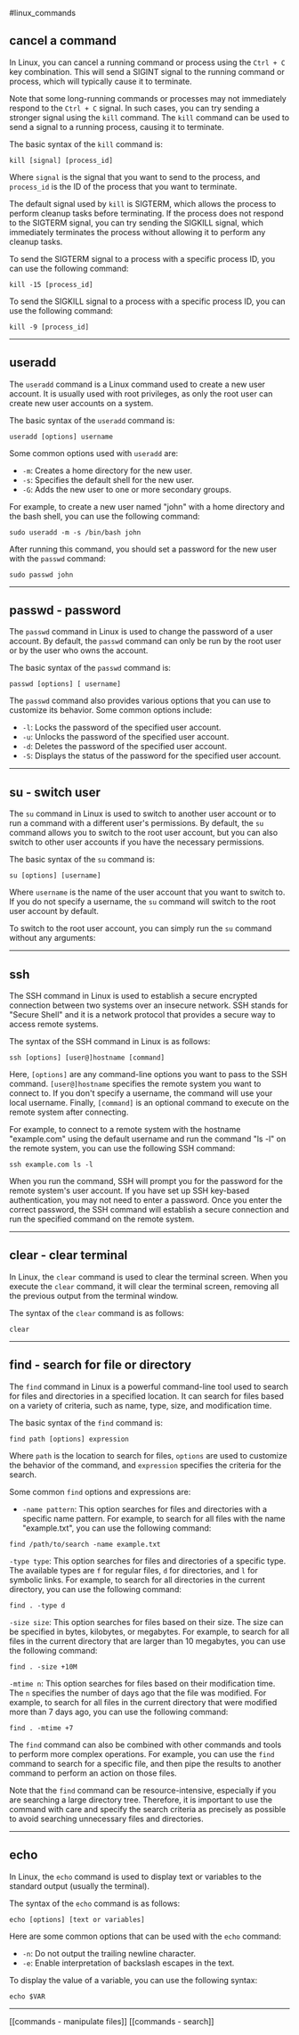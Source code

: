 #linux_commands

## cancel a command

In Linux, you can cancel a running command or process using the `Ctrl + C` key combination. This will send a SIGINT signal to the running command or process, which will typically cause it to terminate.

Note that some long-running commands or processes may not immediately respond to the `Ctrl + C` signal. In such cases, you can try sending a stronger signal using the `kill` command. The `kill` command can be used to send a signal to a running process, causing it to terminate.

The basic syntax of the `kill` command is:

```linux
kill [signal] [process_id]
```

Where `signal` is the signal that you want to send to the process, and `process_id` is the ID of the process that you want to terminate.

The default signal used by `kill` is SIGTERM, which allows the process to perform cleanup tasks before terminating. If the process does not respond to the SIGTERM signal, you can try sending the SIGKILL signal, which immediately terminates the process without allowing it to perform any cleanup tasks.

To send the SIGTERM signal to a process with a specific process ID, you can use the following command:

```linux
kill -15 [process_id]
```

To send the SIGKILL signal to a process with a specific process ID, you can use the following command:

```linux
kill -9 [process_id]
```

-------------------------

## useradd

The `useradd` command is a Linux command used to create a new user account. It is usually used with root privileges, as only the root user can create new user accounts on a system.

The basic syntax of the `useradd` command is:

```linux
useradd [options] username
```

Some common options used with `useradd` are:

-   `-m`: Creates a home directory for the new user.
-   `-s`: Specifies the default shell for the new user.
-   `-G`: Adds the new user to one or more secondary groups.

For example, to create a new user named "john" with a home directory and the bash shell, you can use the following command:

```linux
sudo useradd -m -s /bin/bash john
```

After running this command, you should set a password for the new user with the `passwd` command:

```linux
sudo passwd john
```

------------

## passwd - password

The `passwd` command in Linux is used to change the password of a user account. By default, the `passwd` command can only be run by the root user or by the user who owns the account.

The basic syntax of the `passwd` command is:

```linux
passwd [options] [ username]
```

The `passwd` command also provides various options that you can use to customize its behavior. Some common options include:

-   `-l`: Locks the password of the specified user account.
-   `-u`: Unlocks the password of the specified user account.
-   `-d`: Deletes the password of the specified user account.
-   `-S`: Displays the status of the password for the specified user account.

------------

## su - switch user

The `su` command in Linux is used to switch to another user account or to run a command with a different user's permissions. By default, the `su` command allows you to switch to the root user account, but you can also switch to other user accounts if you have the necessary permissions.

The basic syntax of the `su` command is:

```linux
su [options] [username]
```

Where `username` is the name of the user account that you want to switch to. If you do not specify a username, the `su` command will switch to the root user account by default.

To switch to the root user account, you can simply run the `su` command without any arguments:

-----------------------

## ssh

The SSH command in Linux is used to establish a secure encrypted connection between two systems over an insecure network. SSH stands for "Secure Shell" and it is a network protocol that provides a secure way to access remote systems.

The syntax of the SSH command in Linux is as follows:

```linux
ssh [options] [user@]hostname [command]
```

Here, `[options]` are any command-line options you want to pass to the SSH command. `[user@]hostname` specifies the remote system you want to connect to. If you don't specify a username, the command will use your local username. Finally, `[command]` is an optional command to execute on the remote system after connecting.

For example, to connect to a remote system with the hostname "example.com" using the default username and run the command "ls -l" on the remote system, you can use the following SSH command:

```linux
ssh example.com ls -l
```

When you run the command, SSH will prompt you for the password for the remote system's user account. If you have set up SSH key-based authentication, you may not need to enter a password. Once you enter the correct password, the SSH command will establish a secure connection and run the specified command on the remote system.

-----------

## clear - clear terminal

In Linux, the `clear` command is used to clear the terminal screen. When you execute the `clear` command, it will clear the terminal screen, removing all the previous output from the terminal window.

The syntax of the `clear` command is as follows:

```linux
clear
```

-------------------------

## find - search for file or directory

The `find` command in Linux is a powerful command-line tool used to search for files and directories in a specified location. It can search for files based on a variety of criteria, such as name, type, size, and modification time.

The basic syntax of the `find` command is:

```linux
find path [options] expression
```

Where `path` is the location to search for files, `options` are used to customize the behavior of the command, and `expression` specifies the criteria for the search.

Some common `find` options and expressions are:

-   `-name pattern`: This option searches for files and directories with a specific name pattern. For example, to search for all files with the name "example.txt", you can use the following command:

```linux
find /path/to/search -name example.txt
```

`-type type`: This option searches for files and directories of a specific type. The available types are `f` for regular files, `d` for directories, and `l` for symbolic links. For example, to search for all directories in the current directory, you can use the following command:

```linux
find . -type d
```

`-size size`: This option searches for files based on their size. The size can be specified in bytes, kilobytes, or megabytes. For example, to search for all files in the current directory that are larger than 10 megabytes, you can use the following command:

```linux
find . -size +10M
```

`-mtime n`: This option searches for files based on their modification time. The `n` specifies the number of days ago that the file was modified. For example, to search for all files in the current directory that were modified more than 7 days ago, you can use the following command:

```linux
find . -mtime +7
```

The `find` command can also be combined with other commands and tools to perform more complex operations. For example, you can use the `find` command to search for a specific file, and then pipe the results to another command to perform an action on those files.

Note that the `find` command can be resource-intensive, especially if you are searching a large directory tree. Therefore, it is important to use the command with care and specify the search criteria as precisely as possible to avoid searching unnecessary files and directories.

------------------

## echo

In Linux, the `echo` command is used to display text or variables to the standard output (usually the terminal).

The syntax of the `echo` command is as follows:

```linux
echo [options] [text or variables]
```

Here are some common options that can be used with the `echo` command:

-   `-n`: Do not output the trailing newline character.
-   `-e`: Enable interpretation of backslash escapes in the text.

To display the value of a variable, you can use the following syntax:

```linux
echo $VAR
```

-------------

[[commands - manipulate files]]
[[commands - search]]